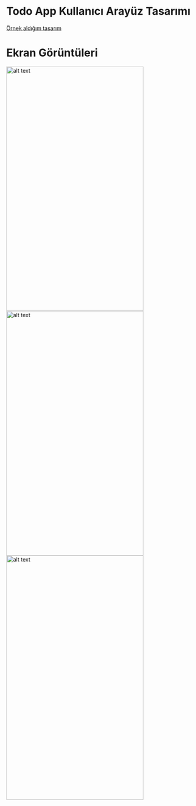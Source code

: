 # Todo App Kullanıcı Arayüz Tasarımı


<a href="https://dribbble.com/shots/6581661-To-Do-App-Task-manager-concept">Örnek aldığım tasarım</a>



# Ekran Görüntüleri

<img src="https://www.linkpicture.com/q/Screenshot_1597933553.png" alt="alt text" width="360" height="640">
<img src="https://www.linkpicture.com/q/Screenshot_1597933567.png" alt="alt text" width="360" height="640">
<img src="https://www.linkpicture.com/q/Screenshot_1597933591.png" alt="alt text" width="360" height="640">
